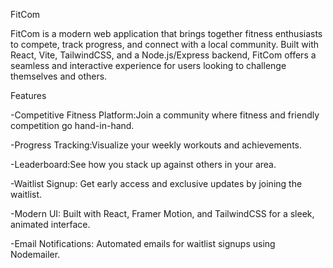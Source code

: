 FitCom

FitCom is a modern web application that brings together fitness enthusiasts to compete, track progress, and connect with a local community. Built with React, Vite, TailwindCSS, and a Node.js/Express backend, FitCom offers a seamless and interactive experience for users looking to challenge themselves and others.

Features

-Competitive Fitness Platform:Join a community where fitness and friendly competition go hand-in-hand.

-Progress Tracking:Visualize your weekly workouts and achievements.

-Leaderboard:See how you stack up against others in your area.

-Waitlist Signup: Get early access and exclusive updates by joining the waitlist.

-Modern UI: Built with React, Framer Motion, and TailwindCSS for a sleek, animated interface.

-Email Notifications: Automated emails for waitlist signups using Nodemailer.

